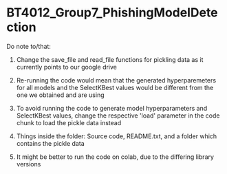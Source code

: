 # BT4012_Group7_PhishingModelDetection

Do note to/that: 

1. Change the save_file and read_file functions for pickling data as it currently points to our google drive 

2. Re-running the code would mean that the generated hyperparemeters for all models and the SelectKBest values would be different from
the one we obtained and are using 

3. To avoid running the code to generate model hyperparameters and SelectKBest values, change the respective 'load' parameter in the code 
chunk to load the pickle data instead 

4. Things inside the folder: Source code, README.txt, and a folder which contains the pickle data

5. It might be better to run the code on colab, due to the differing library versions 
